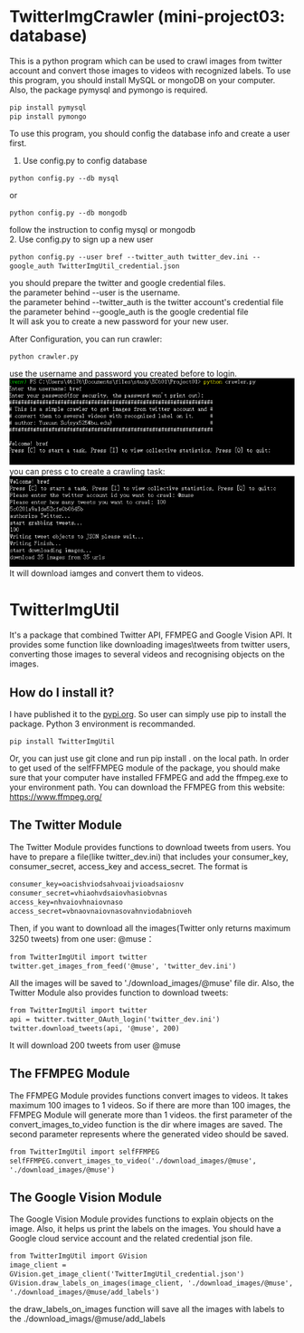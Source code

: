 # TwitterImgCrawler (mini-project03: database)
This is a python program which can be used to crawl images from twitter account and convert those images to videos with recognized labels.
To use this program, you should install MySQL or mongoDB on your computer.  
Also, the package pymysql and pymongo is required.  
```
pip install pymysql
pip install pymongo
```
To use this program, you should config the database info and create a user first.
1. Use config.py to config database
```
python config.py --db mysql
```
or
```
python config.py --db mongodb
```
follow the instruction to config mysql or mongodb  
2. Use config.py to sign up a new user
```
python config.py --user bref --twitter_auth twitter_dev.ini --google_auth TwitterImgUtil_credential.json
```
you should prepare the twitter and google credential files.  
the parameter behind --user is the username.  
the parameter behind --twitter_auth is the twitter account's credential file  
the parameter behind --google_auth is the google credential file  
It will ask you to create a new password for your new user.  


After Configuration, you can run crawler:  
```
python crawler.py
```
use the username and password you created before to login.
![Alt text](images_for_readme/crawler.PNG?raw=true "Title")  
you can press c to create a crawling task:  
![Alt text](images_for_readme/task.PNG?raw=true "Title")
It will download iamges and convert them to videos.   

# TwitterImgUtil
It's a package that combined Twitter API, FFMPEG and Google Vision API. It provides some function like downloading images\tweets from twitter users, converting those images to several videos and recognising objects on the images.
## How do I install it?
I have published it to the [pypi.org](https://pypi.org/project/TwitterImgUtil/#description). So user can simply use pip to install the package. Python 3 environment is recommanded.
```
pip install TwitterImgUtil
```
Or, you can just use git clone and run pip install . on the local path.
In order to get used of the selfFFMPEG module of the package, you should make sure that your computer have installed FFMPEG and add the ffmpeg.exe to your environment path.
You can download the FFMPEG from this website: https://www.ffmpeg.org/
## The Twitter Module
The Twitter Module provides functions to download tweets from users. You have to prepare a file(like twitter_dev.ini) that includes your consumer_key, consumer_secret, access_key and access_secret. The format is
```
consumer_key=oacishviodsahvoaijvioadsaiosnv
consumer_secret=vhiaohvdsaiovhasiobvnas
access_key=nhvaiovhnaiovnaso
access_secret=vbnaovnaiovnasovahnviodabnioveh
```
Then, if you want to download all the images(Twitter only returns maximum 3250 tweets) from one user: @muse：
```
from TwitterImgUtil import twitter
twitter.get_images_from_feed('@muse', 'twitter_dev.ini')
```
All the images will be saved to './download_images/@muse' file dir.
Also, the Twitter Module also provides function to download tweets:
```
from TwitterImgUtil import twitter
api = twitter.twitter_OAuth_login('twitter_dev.ini')
twitter.download_tweets(api, '@muse', 200)
```
It will download 200 tweets from user @muse
## The FFMPEG Module
The FFMPEG Module provides functions convert images to videos. It takes maximum 100 images to 1 videos. So if there are more than 100 images, the FFMPEG Module will generate more than 1 videos.
the first parameter of the convert_images_to_video function is the dir where images are saved. The second parameter represents where the generated video should be saved.
```
from TwitterImgUtil import selfFFMPEG
selfFFMPEG.convert_images_to_video('./download_images/@muse', './download_images/@muse')
```
## The Google Vision Module
The Google Vision Module provides functions to explain objects on the image. Also, it helps us print the labels on the images.
You should have a Google cloud service account and the related credential json file.
```
from TwitterImgUtil import GVision
image_client = GVision.get_image_client('TwitterImgUtil_credential.json')
GVision.draw_labels_on_images(image_client, './download_images/@muse', './download_images/@muse/add_labels')
```
the draw_labels_on_images function will save all the images with labels to the ./download_imags/@muse/add_labels
